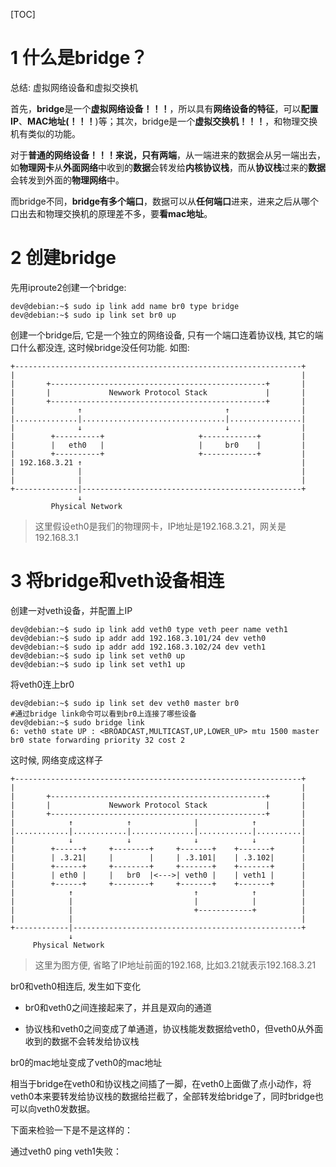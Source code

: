 [TOC]

# 1 什么是bridge？

总结: 虚拟网络设备和虚拟交换机

首先，**bridge**是一个**虚拟网络设备！！！**，所以具有**网络设备的特征**，可以**配置IP**、**MAC地址(！！！**)等；其次，bridge是一个**虚拟交换机！！！**，和物理交换机有类似的功能。

对于**普通的网络设备！！！**来说，只有**两端**，从一端进来的数据会从另一端出去，如**物理网卡**从**外面网络**中收到的**数据**会转发给**内核协议栈**，而从**协议栈**过来的**数据**会转发到外面的**物理网络**中。

而bridge不同，**bridge有多个端口**，数据可以从**任何端口**进来，进来之后从哪个口出去和物理交换机的原理差不多，要**看mac地址**。

# 2 创建bridge

先用iproute2创建一个bridge:

```
dev@debian:~$ sudo ip link add name br0 type bridge
dev@debian:~$ sudo ip link set br0 up
```

创建一个bridge后, 它是一个独立的网络设备, 只有一个端口连着协议栈, 其它的端口什么都没连, 这时候bridge没任何功能. 如图: 

```
+----------------------------------------------------------------+
|                                                                |
|       +------------------------------------------------+       |
|       |             Newwork Protocol Stack             |       |
|       +------------------------------------------------+       |
|              ↑                                ↑                |
|..............|................................|................|
|              ↓                                ↓                |
|        +----------+                     +------------+         |
|        |   eth0   |                     |     br0    |         |
|        +----------+                     +------------+         |
| 192.168.3.21 ↑                                                 |
|              |                                                 |
|              |                                                 |
+--------------|-------------------------------------------------+
               ↓
         Physical Network
```

>这里假设eth0是我们的物理网卡，IP地址是192.168.3.21，网关是192.168.3.1

# 3 将bridge和veth设备相连

创建一对veth设备，并配置上IP

```
dev@debian:~$ sudo ip link add veth0 type veth peer name veth1
dev@debian:~$ sudo ip addr add 192.168.3.101/24 dev veth0
dev@debian:~$ sudo ip addr add 192.168.3.102/24 dev veth1
dev@debian:~$ sudo ip link set veth0 up
dev@debian:~$ sudo ip link set veth1 up
```

将veth0连上br0

```
dev@debian:~$ sudo ip link set dev veth0 master br0
#通过bridge link命令可以看到br0上连接了哪些设备
dev@debian:~$ sudo bridge link
6: veth0 state UP : <BROADCAST,MULTICAST,UP,LOWER_UP> mtu 1500 master br0 state forwarding priority 32 cost 2
```

这时候, 网络变成这样子

```
+----------------------------------------------------------------+
|                                                                |
|       +------------------------------------------------+       |
|       |             Newwork Protocol Stack             |       |
|       +------------------------------------------------+       |
|            ↑            ↑              |            ↑          |
|............|............|..............|............|..........|
|            ↓            ↓              ↓            ↓          |
|        +------+     +--------+     +-------+    +-------+      |
|        | .3.21|     |        |     | .3.101|    | .3.102|      |
|        +------+     +--------+     +-------+    +-------+      |
|        | eth0 |     |   br0  |<--->| veth0 |    | veth1 |      |
|        +------+     +--------+     +-------+    +-------+      |
|            ↑                           ↑            ↑          |
|            |                           |            |          |
|            |                           +------------+          |
|            |                                                   |
+------------|---------------------------------------------------+
             ↓
     Physical Network
```

>这里为图方便, 省略了IP地址前面的192.168, 比如3.21就表示192.168.3.21

br0和veth0相连后, 发生如下变化

- br0和veth0之间连接起来了，并且是双向的通道

- 协议栈和veth0之间变成了单通道，协议栈能发数据给veth0，但veth0从外面收到的数据不会转发给协议栈

br0的mac地址变成了veth0的mac地址

相当于bridge在veth0和协议栈之间插了一脚，在veth0上面做了点小动作，将veth0本来要转发给协议栈的数据给拦截了，全部转发给bridge了，同时bridge也可以向veth0发数据。

下面来检验一下是不是这样的：

通过veth0 ping veth1失败：
